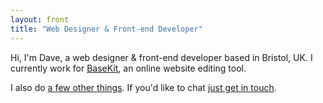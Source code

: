 ```yaml
---
layout: front
title: "Web Designer & Front-end Developer"
---
```


Hi, I'm Dave, a web designer & front-end developer based in Bristol, UK. I currently work for [BaseKit](http://developers.basekit.com), an online website editing tool.

I also do [a few other things](#sites). If you'd like to chat [just get in touch](http://enable-javascript.com/ "my email").

